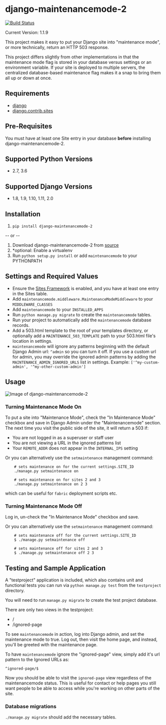 # django-maintenancemode-2

[![Build Status](https://travis-ci.org/alsoicode/django-maintenancemode-2.svg)](https://travis-ci.org/alsoicode/django-maintenancemode-2)

Current Version: 1.1.9

This project makes it easy to put your Django site into "maintenance mode", or more technically, return an HTTP 503 response.

This project differs slightly from other implementations in that the maintenance mode flag is stored in your database versus settings or an environment variable. If your site is deployed to multiple servers, the centralized database-based maintenance flag makes it a snap to bring them all up or down at once.

## Requirements
- [django](https://www.djangoproject.com/download/)
- [django.contrib.sites](https://docs.djangoproject.com/en/1.11/ref/contrib/sites/)

## Pre-Requisites
You must have at least one Site entry in your database **before** installing django-maintenancemode-2.

## Supported Python Versions
- 2.7, 3.6

## Supported Django Versions
- 1.8, 1.9, 1.10, 1.11, 2.0

## Installation
1. `pip install django-maintenancemode-2`

-- or --

1. Download django-maintenancemode-2 from [source](https://github.com/alsoicode/django-maintenancemode-2/archive/master.zip)
2. *optional: Enable a virtualenv
3. Run `python setup.py install` or add `maintenancemode` to your PYTHONPATH

## Settings and Required Values
- Ensure the [Sites Framework](https://docs.djangoproject.com/en/1.11/ref/contrib/sites/) is enabled, and you have at least one entry in the Sites table.
- Add `maintenancemode.middleware.MaintenanceModeMiddleware` to your `MIDDLEWARE_CLASSES`
- Add `maintenancemode` to your `INSTALLED_APPS`
- Run `python manage.py migrate` to create the `maintenancemode` tables.
- Run your project to automatically add the `maintenancemode` database records.
- Add a 503.html template to the root of your templates directory, or optionally add a `MAINTENANCE_503_TEMPLATE` path to your 503.html file's location in settings.
- `maintenancemode` will ignore any patterns beginning with the default Django Admin url: `^admin` so you can turn it off. If you use a custom url for admin, you may override the ignored admin patterns by adding the `MAINTENANCE_ADMIN_IGNORED_URLS` list in settings. Example: `['^my-custom-admin', '^my-other-custom-admin']`

## Usage

![Image of django-maintenancemode-2](http://res.cloudinary.com/alsoicode/image/upload/v1449537052/django-maintenancemode-2/maintenancemode.jpg)

### Turning Maintenance Mode **On**
To put a site into "Maintenance Mode", check the "In Maintenance Mode" checkbox and save in Django Admin under the "Maintenancemode" section. The next time you visit the public side of the site, it will return a 503 if:

- You are not logged in as a superuser or staff user
- You are not viewing a URL in the ignored patterns list
- Your `REMOTE_ADDR` does not appear in the `INTERNAL_IPS` setting


Or you can alternatively use the `setmaintenance` management command:

```
    # sets maintenance on for the current settings.SITE_ID 
    ./manage.py setmaintenance on 

    # sets maintenance on for sites 2 and 3 
    ./manage.py setmaintenance on 2 3
```

which can be useful for `fabric` deployment scripts etc.

### Turning Maintenance Mode **Off**
Log in, un-check the "In Maintenance Mode" checkbox and save.

Or you can alternatively use the `setmaintenance` management command:

```
    # sets maintenance off for the current settings.SITE_ID 
    $ ./manage.py setmaintenance off 

    # sets maintenance off for sites 2 and 3 
    $ ./manage.py setmaintenance off 2 3
```

## Testing and Sample Application
A "testproject" application is included, which also contains unit and functional tests you can run via `python manage.py test` from the `testproject` directory.

You will need to run `manage.py migrate` to create the test project database.

There are only two views in the testproject:
- /
- /ignored-page

To see `maintenancemode` in action, log into Django admin, and set the maintenance mode to true. Log out, then visit the home page, and instead, you'll be greeted with the maintenance page.

To have `maintenancemode` ignore the "ignored-page" view, simply add it's url pattern to the Ignored URLs as:

    ^ignored-page/$

Now you should be able to visit the `ignored-page` view regardless of the maintenancemode status. This is useful for contact or help pages you still want people to be able to access while you're working on other parts of the site.

### Database migrations
`./manage.py migrate` should add the necessary tables.
